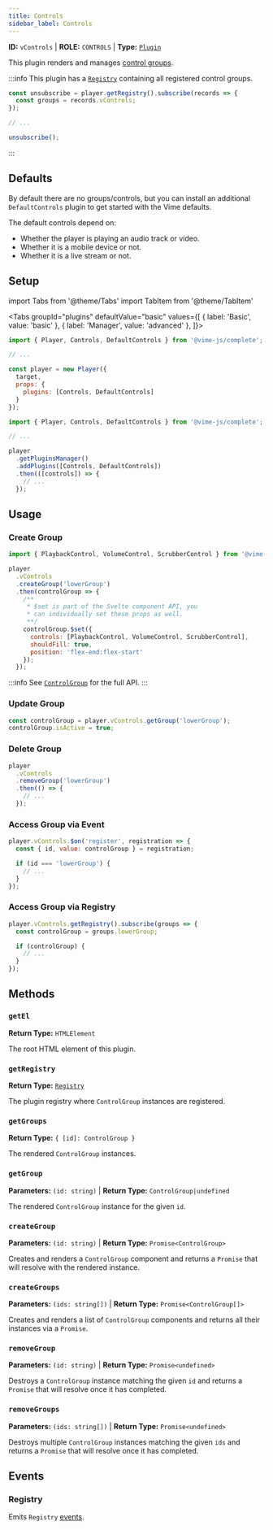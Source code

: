 ```yaml
---
title: Controls
sidebar_label: Controls
---
```


**ID:** `vControls` | **ROLE:** `CONTROLS` | **Type:** [`Plugin`](../../../complete/api/plugin.md)

This plugin renders and manages [control groups](./control-group.md).

:::info
This plugin has a [`Registry`](../../../complete/api/registry.md) containing all registered
control groups.

```js
const unsubscribe = player.getRegistry().subscribe(records => {
  const groups = records.vControls;
});

// ...

unsubscribe();
```
:::

## Defaults

By default there are no groups/controls, but you can install an additional `DefaultControls` plugin to 
get started with the Vime defaults.

The default controls depend on:

- Whether the player is playing an audio track or video.
- Whether it is a mobile device or not.
- Whether it is a live stream or not.

## Setup

import Tabs from '@theme/Tabs'
import TabItem from '@theme/TabItem'

<Tabs
  groupId="plugins"
  defaultValue="basic"
  values={[
  { label: 'Basic', value: 'basic' },
  { label: 'Manager', value: 'advanced' },
]}>

<TabItem value="basic">

```js
import { Player, Controls, DefaultControls } from '@vime-js/complete';

// ...

const player = new Player({
  target,
  props: {
    plugins: [Controls, DefaultControls]
  }
});
```

</TabItem>

<TabItem value="advanced">

```js
import { Player, Controls, DefaultControls } from '@vime-js/complete';

// ...

player
  .getPluginsManager()
  .addPlugins([Controls, DefaultControls])
  .then(([controls]) => {
    // ...
  });
```

</TabItem>

</Tabs>

## Usage

### Create Group

```js
import { PlaybackControl, VolumeControl, ScrubberControl } from '@vime-js/complete';

player
  .vControls
  .createGroup('lowerGroup')
  .then(controlGroup => {
    /**
     * $set is part of the Svelte component API, you 
     * can individually set these props as well.
     **/
    controlGroup.$set({
      controls: [PlaybackControl, VolumeControl, ScrubberControl],
      shouldFill: true,
      position: 'flex-end:flex-start'
    });
  });
```

:::info
See [`ControlGroup`](./control-group.md) for the full API.
:::

### Update Group

```js
const controlGroup = player.vControls.getGroup('lowerGroup');
controlGroup.isActive = true;
```

### Delete Group

```js
player
  .vControls
  .removeGroup('lowerGroup')
  .then(() => {
    // ...
  });
```

### Access Group via Event

```js
player.vControls.$on('register', registration => {
  const { id, value: controlGroup } = registration;

  if (id === 'lowerGroup') {
    // ...
  }
});
```

### Access Group via Registry

```js
player.vControls.getRegistry().subscribe(groups => {
  const controlGroup = groups.lowerGroup;

  if (controlGroup) {
    // ...
  }
});
```

## Methods

### `getEl`

**Return Type:** `HTMLElement`

The root HTML element of this plugin.

### `getRegistry`

**Return Type:** [`Registry`](../../../complete/api/registry.md)

The plugin registry where `ControlGroup` instances are registered.

### `getGroups`

**Return Type:** `{ [id]: ControlGroup }`

The rendered `ControlGroup` instances.

### `getGroup`

**Parameters:** `(id: string)` | **Return Type:** `ControlGroup|undefined`

The rendered `ControlGroup` instance for the given `id`.

### `createGroup`

**Parameters:** `(id: string)` | **Return Type:** `Promise<ControlGroup>`

Creates and renders a `ControlGroup` component and returns a `Promise` that will resolve with the 
rendered instance.

### `createGroups`

**Parameters:** `(ids: string[])` | **Return Type:** `Promise<ControlGroup[]>`

Creates and renders a list of `ControlGroup` components and returns all their instances via a `Promise`.

### `removeGroup`

**Parameters:** `(id: string)` | **Return Type:** `Promise<undefined>`

Destroys a `ControlGroup` instance matching the given `id` and returns a `Promise` that will resolve
once it has completed.

### `removeGroups`

**Parameters:** `(ids: string[])` | **Return Type:** `Promise<undefined>`

Destroys multiple `ControlGroup` instances matching the given `ids` and returns a `Promise` that will
resolve once it has completed.

## Events

### Registry

Emits `Registry` [events](../../../complete/api/registry.md#events).
